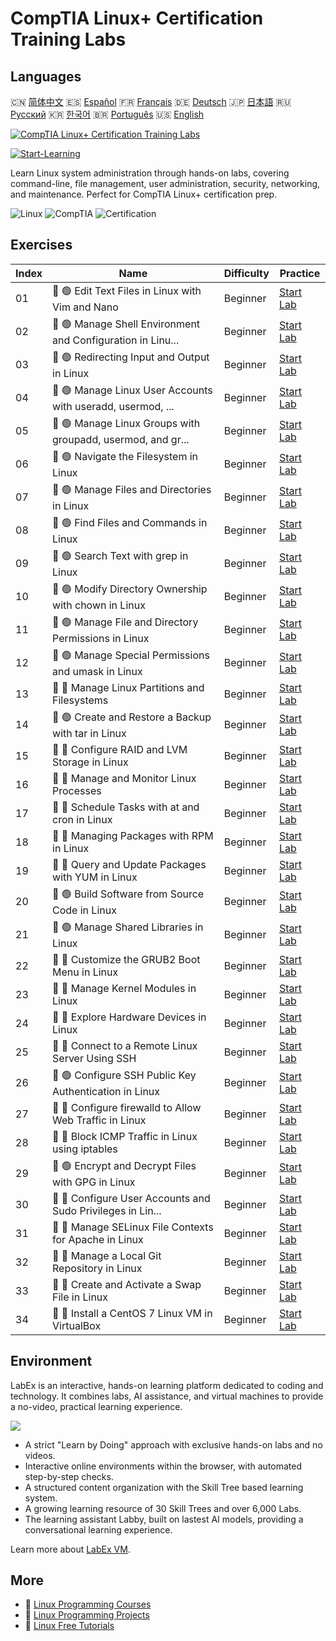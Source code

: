 # CompTIA Linux+ Certification Training Labs

## Languages

🇨🇳 [简体中文](README_zh.md) 🇪🇸 [Español](README_es.md) 🇫🇷 [Français](README_fr.md) 🇩🇪 [Deutsch](README_de.md) 🇯🇵 [日本語](README_ja.md) 🇷🇺 [Русский](README_ru.md) 🇰🇷 [한국어](README_ko.md) 🇧🇷 [Português](README_pt.md) 🇺🇸 [English](README.md) 

[![CompTIA Linux+ Certification Training Labs](https://cover-creator.labex.io/comptia-linux-plus-training-labs.png)](https://labex.io/courses/comptia-linux-plus-training-labs)

[![Start-Learning](https://img.shields.io/badge/Start-Learning-whitesmoke?style=for-the-badge)](https://labex.io/courses/comptia-linux-plus-training-labs)

Learn Linux system administration through hands-on labs, covering command-line, file management, user administration, security, networking, and maintenance. Perfect for CompTIA Linux+ certification prep.

![Linux](https://img.shields.io/badge/Linux-whitesmoke?style=for-the-badge&logo=linux)
![CompTIA](https://img.shields.io/badge/CompTIA-whitesmoke?style=for-the-badge&logo=comptia)
![Certification](https://img.shields.io/badge/Certification-whitesmoke?style=for-the-badge&logo=certification)


## Exercises

|   Index | Name                                                        | Difficulty   | Practice                                                                                                                                      |
|---------|-------------------------------------------------------------|--------------|-----------------------------------------------------------------------------------------------------------------------------------------------|
|      01 | 📖 🟢 Edit Text Files in Linux with Vim and Nano            | Beginner     | <a target='_blank' href='https://labex.io/tutorials/comptia-edit-text-files-in-linux-with-vim-and-nano-591076'>Start Lab</a>                  |
|      02 | 📖 🟢 Manage Shell Environment and Configuration in Linu... | Beginner     | <a target='_blank' href='https://labex.io/tutorials/comptia-manage-shell-environment-and-configuration-in-linux-590838'>Start Lab</a>         |
|      03 | 📖 🟢 Redirecting Input and Output in Linux                 | Beginner     | <a target='_blank' href='https://labex.io/tutorials/comptia-redirecting-input-and-output-in-linux-590840'>Start Lab</a>                       |
|      04 | 📖 🟢 Manage Linux User Accounts with useradd, usermod, ... | Beginner     | <a target='_blank' href='https://labex.io/tutorials/comptia-manage-linux-user-accounts-with-useradd-usermod-and-userdel-590837'>Start Lab</a> |
|      05 | 📖 🟢 Manage Linux Groups with groupadd, usermod, and gr... | Beginner     | <a target='_blank' href='https://labex.io/tutorials/comptia-manage-linux-groups-with-groupadd-usermod-and-groupdel-590836'>Start Lab</a>      |
|      06 | 📖 🟢 Navigate the Filesystem in Linux                      | Beginner     | <a target='_blank' href='https://labex.io/tutorials/comptia-navigate-the-filesystem-in-linux-590971'>Start Lab</a>                            |
|      07 | 📖 🟢 Manage Files and Directories in Linux                 | Beginner     | <a target='_blank' href='https://labex.io/tutorials/comptia-manage-files-and-directories-in-linux-590835'>Start Lab</a>                       |
|      08 | 📖 🟢 Find Files and Commands in Linux                      | Beginner     | <a target='_blank' href='https://labex.io/tutorials/comptia-find-files-and-commands-in-linux-590834'>Start Lab</a>                            |
|      09 | 📖 🟢 Search Text with grep in Linux                        | Beginner     | <a target='_blank' href='https://labex.io/tutorials/comptia-search-text-with-grep-in-linux-590841'>Start Lab</a>                              |
|      10 | 📖 🟢 Modify Directory Ownership with chown in Linux        | Beginner     | <a target='_blank' href='https://labex.io/tutorials/comptia-modify-directory-ownership-with-chown-in-linux-590847'>Start Lab</a>              |
|      11 | 📖 🟢 Manage File and Directory Permissions in Linux        | Beginner     | <a target='_blank' href='https://labex.io/tutorials/comptia-manage-file-and-directory-permissions-in-linux-590844'>Start Lab</a>              |
|      12 | 📖 🟢 Manage Special Permissions and umask in Linux         | Beginner     | <a target='_blank' href='https://labex.io/tutorials/linux-manage-special-permissions-and-umask-in-linux-590846'>Start Lab</a>                 |
|      13 | 📖 🔵 Manage Linux Partitions and Filesystems               | Beginner     | <a target='_blank' href='https://labex.io/tutorials/comptia-manage-linux-partitions-and-filesystems-590845'>Start Lab</a>                     |
|      14 | 📖 🟢 Create and Restore a Backup with tar in Linux         | Beginner     | <a target='_blank' href='https://labex.io/tutorials/comptia-create-and-restore-a-backup-with-tar-in-linux-590843'>Start Lab</a>               |
|      15 | 📖 🔵 Configure RAID and LVM Storage in Linux               | Beginner     | <a target='_blank' href='https://labex.io/tutorials/comptia-configure-raid-and-lvm-storage-in-linux-590842'>Start Lab</a>                     |
|      16 | 📖 🔵 Manage and Monitor Linux Processes                    | Beginner     | <a target='_blank' href='https://labex.io/tutorials/comptia-manage-and-monitor-linux-processes-590864'>Start Lab</a>                          |
|      17 | 📖 🔵 Schedule Tasks with at and cron in Linux              | Beginner     | <a target='_blank' href='https://labex.io/tutorials/comptia-schedule-tasks-with-at-and-cron-in-linux-590870'>Start Lab</a>                    |
|      18 | 📖 🔵 Managing Packages with RPM in Linux                   | Beginner     | <a target='_blank' href='https://labex.io/tutorials/rhel-managing-packages-with-rpm-in-linux-590868'>Start Lab</a>                            |
|      19 | 📖 🔵 Query and Update Packages with YUM in Linux           | Beginner     | <a target='_blank' href='https://labex.io/tutorials/rhel-query-and-update-packages-with-yum-in-linux-590869'>Start Lab</a>                    |
|      20 | 📖 🟢 Build Software from Source Code in Linux              | Beginner     | <a target='_blank' href='https://labex.io/tutorials/comptia-build-software-from-source-code-in-linux-590853'>Start Lab</a>                    |
|      21 | 📖 🟢 Manage Shared Libraries in Linux                      | Beginner     | <a target='_blank' href='https://labex.io/tutorials/comptia-manage-shared-libraries-in-linux-590867'>Start Lab</a>                            |
|      22 | 📖 🔵 Customize the GRUB2 Boot Menu in Linux                | Beginner     | <a target='_blank' href='https://labex.io/tutorials/comptia-customize-the-grub2-boot-menu-in-linux-590859'>Start Lab</a>                      |
|      23 | 📖 🔵 Manage Kernel Modules in Linux                        | Beginner     | <a target='_blank' href='https://labex.io/tutorials/comptia-manage-kernel-modules-in-linux-590865'>Start Lab</a>                              |
|      24 | 📖 🔵 Explore Hardware Devices in Linux                     | Beginner     | <a target='_blank' href='https://labex.io/tutorials/comptia-explore-hardware-devices-in-linux-590861'>Start Lab</a>                           |
|      25 | 📖 🔵 Connect to a Remote Linux Server Using SSH            | Beginner     | <a target='_blank' href='https://labex.io/tutorials/linux-connect-to-a-remote-linux-server-using-ssh-590857'>Start Lab</a>                    |
|      26 | 📖 🟢 Configure SSH Public Key Authentication in Linux      | Beginner     | <a target='_blank' href='https://labex.io/tutorials/comptia-configure-ssh-public-key-authentication-in-linux-590855'>Start Lab</a>            |
|      27 | 📖 🔵 Configure firewalld to Allow Web Traffic in Linux     | Beginner     | <a target='_blank' href='https://labex.io/tutorials/comptia-configure-firewalld-to-allow-web-traffic-in-linux-590854'>Start Lab</a>           |
|      28 | 📖 🔵 Block ICMP Traffic in Linux using iptables            | Beginner     | <a target='_blank' href='https://labex.io/tutorials/comptia-block-icmp-traffic-in-linux-using-iptables-590852'>Start Lab</a>                  |
|      29 | 📖 🟢 Encrypt and Decrypt Files with GPG in Linux           | Beginner     | <a target='_blank' href='https://labex.io/tutorials/comptia-encrypt-and-decrypt-files-with-gpg-in-linux-590860'>Start Lab</a>                 |
|      30 | 📖 🔵 Configure User Accounts and Sudo Privileges in Lin... | Beginner     | <a target='_blank' href='https://labex.io/tutorials/comptia-configure-user-accounts-and-sudo-privileges-in-linux-590856'>Start Lab</a>        |
|      31 | 📖 🔵 Manage SELinux File Contexts for Apache in Linux      | Beginner     | <a target='_blank' href='https://labex.io/tutorials/comptia-manage-selinux-file-contexts-for-apache-in-linux-590866'>Start Lab</a>            |
|      32 | 📖 🔵 Manage a Local Git Repository in Linux                | Beginner     | <a target='_blank' href='https://labex.io/tutorials/comptia-manage-a-local-git-repository-in-linux-590863'>Start Lab</a>                      |
|      33 | 📖 🔵 Create and Activate a Swap File in Linux              | Beginner     | <a target='_blank' href='https://labex.io/tutorials/comptia-create-and-activate-a-swap-file-in-linux-590858'>Start Lab</a>                    |
|      34 | 📖 🔵 Install a CentOS 7 Linux VM in VirtualBox             | Beginner     | <a target='_blank' href='https://labex.io/tutorials/comptia-install-a-centos-7-linux-vm-in-virtualbox-590862'>Start Lab</a>                   |

## Environment

LabEx is an interactive, hands-on learning platform dedicated to coding and technology. It combines labs, AI assistance, and virtual machines to provide a no-video, practical learning experience.

![](https://tutorial-screenshot.getvm.io/images/vm-1725247253.png)

- A strict "Learn by Doing" approach with exclusive hands-on labs and no videos.
- Interactive online environments within the browser, with automated step-by-step checks.
- A structured content organization with the Skill Tree based learning system.
- A growing learning resource of 30 Skill Trees and over 6,000 Labs.
- The learning assistant Labby, built on lastest AI models, providing a conversational learning experience.

Learn more about [LabEx VM](https://support.labex.io/using-labex/virtual-machine).

## More

- 🔗 [Linux Programming Courses](https://github.com/labex-labs/awesome-programming-courses)
- 🔗 [Linux Programming Projects](https://github.com/labex-labs/awesome-programming-projects)
- 🔗 [Linux Free Tutorials](https://github.com/labex-labs/linux-free-tutorials)

